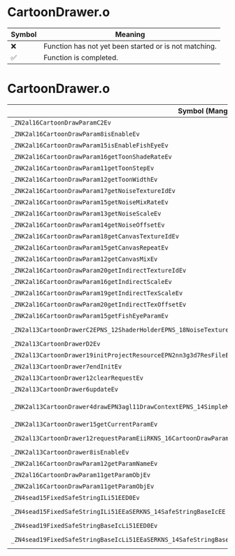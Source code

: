 # CartoonDrawer.o
| Symbol | Meaning 
| ------------- | ------------- 
| :x: | Function has not yet been started or is not matching. 
| :white_check_mark: | Function is completed. 


# CartoonDrawer.o
| Symbol (Mangled) | Symbol (Demangled) | Decompiled? |
| ------------- |  ------------- | ------------- |
| `_ZN2al16CartoonDrawParamC2Ev` | `al::CartoonDrawParam::CartoonDrawParam(void)` | :x: |
| `_ZNK2al16CartoonDrawParam8isEnableEv` | `al::CartoonDrawParam::isEnable(void)const` | :x: |
| `_ZNK2al16CartoonDrawParam15isEnableFishEyeEv` | `al::CartoonDrawParam::isEnableFishEye(void)const` | :x: |
| `_ZNK2al16CartoonDrawParam16getToonShadeRateEv` | `al::CartoonDrawParam::getToonShadeRate(void)const` | :x: |
| `_ZNK2al16CartoonDrawParam11getToonStepEv` | `al::CartoonDrawParam::getToonStep(void)const` | :x: |
| `_ZNK2al16CartoonDrawParam12getToonWidthEv` | `al::CartoonDrawParam::getToonWidth(void)const` | :x: |
| `_ZNK2al16CartoonDrawParam17getNoiseTextureIdEv` | `al::CartoonDrawParam::getNoiseTextureId(void)const` | :x: |
| `_ZNK2al16CartoonDrawParam15getNoiseMixRateEv` | `al::CartoonDrawParam::getNoiseMixRate(void)const` | :x: |
| `_ZNK2al16CartoonDrawParam13getNoiseScaleEv` | `al::CartoonDrawParam::getNoiseScale(void)const` | :x: |
| `_ZNK2al16CartoonDrawParam14getNoiseOffsetEv` | `al::CartoonDrawParam::getNoiseOffset(void)const` | :x: |
| `_ZNK2al16CartoonDrawParam18getCanvasTextureIdEv` | `al::CartoonDrawParam::getCanvasTextureId(void)const` | :x: |
| `_ZNK2al16CartoonDrawParam15getCanvasRepeatEv` | `al::CartoonDrawParam::getCanvasRepeat(void)const` | :x: |
| `_ZNK2al16CartoonDrawParam12getCanvasMixEv` | `al::CartoonDrawParam::getCanvasMix(void)const` | :x: |
| `_ZNK2al16CartoonDrawParam20getIndirectTextureIdEv` | `al::CartoonDrawParam::getIndirectTextureId(void)const` | :x: |
| `_ZNK2al16CartoonDrawParam16getIndirectScaleEv` | `al::CartoonDrawParam::getIndirectScale(void)const` | :x: |
| `_ZNK2al16CartoonDrawParam19getIndirectTexScaleEv` | `al::CartoonDrawParam::getIndirectTexScale(void)const` | :x: |
| `_ZNK2al16CartoonDrawParam20getIndirectTexOffsetEv` | `al::CartoonDrawParam::getIndirectTexOffset(void)const` | :x: |
| `_ZNK2al16CartoonDrawParam15getFishEyeParamEv` | `al::CartoonDrawParam::getFishEyeParam(void)const` | :x: |
| `_ZN2al13CartoonDrawerC2EPNS_12ShaderHolderEPNS_18NoiseTextureKeeperE` | `al::CartoonDrawer::CartoonDrawer(al::ShaderHolder *,al::NoiseTextureKeeper *)` | :x: |
| `_ZN2al13CartoonDrawerD2Ev` | `al::CartoonDrawer::~CartoonDrawer()` | :x: |
| `_ZN2al13CartoonDrawer19initProjectResourceEPN2nn3g3d7ResFileE` | `al::CartoonDrawer::initProjectResource(nn::g3d::ResFile *)` | :x: |
| `_ZN2al13CartoonDrawer7endInitEv` | `al::CartoonDrawer::endInit(void)` | :x: |
| `_ZN2al13CartoonDrawer12clearRequestEv` | `al::CartoonDrawer::clearRequest(void)` | :x: |
| `_ZN2al13CartoonDrawer6updateEv` | `al::CartoonDrawer::update(void)` | :x: |
| `_ZNK2al13CartoonDrawer4drawEPN3agl11DrawContextEPNS_14SimpleModelEnvERKNS1_12RenderBufferEPKNS1_11TextureDataEf` | `al::CartoonDrawer::draw(agl::DrawContext *,al::SimpleModelEnv *,agl::RenderBuffer const&,agl::TextureData const*,float)const` | :x: |
| `_ZNK2al13CartoonDrawer15getCurrentParamEv` | `al::CartoonDrawer::getCurrentParam(void)const` | :x: |
| `_ZN2al13CartoonDrawer12requestParamEiiRKNS_16CartoonDrawParamE` | `al::CartoonDrawer::requestParam(int,int,al::CartoonDrawParam const&)` | :x: |
| `_ZNK2al13CartoonDrawer8isEnableEv` | `al::CartoonDrawer::isEnable(void)const` | :x: |
| `_ZNK2al16CartoonDrawParam12getParamNameEv` | `al::CartoonDrawParam::getParamName(void)const` | :x: |
| `_ZN2al16CartoonDrawParam11getParamObjEv` | `al::CartoonDrawParam::getParamObj(void)` | :x: |
| `_ZNK2al16CartoonDrawParam11getParamObjEv` | `al::CartoonDrawParam::getParamObj(void)const` | :x: |
| `_ZN4sead15FixedSafeStringILi51EED0Ev` | `sead::FixedSafeString<51>::~FixedSafeString()` | :x: |
| `_ZN4sead15FixedSafeStringILi51EEaSERKNS_14SafeStringBaseIcEE` | `sead::FixedSafeString<51>::operator=(sead::SafeStringBase<char> const&)` | :x: |
| `_ZN4sead19FixedSafeStringBaseIcLi51EED0Ev` | `sead::FixedSafeStringBase<char,51>::~FixedSafeStringBase()` | :x: |
| `_ZN4sead19FixedSafeStringBaseIcLi51EEaSERKNS_14SafeStringBaseIcEE` | `sead::FixedSafeStringBase<char,51>::operator=(sead::SafeStringBase<char> const&)` | :x: |
